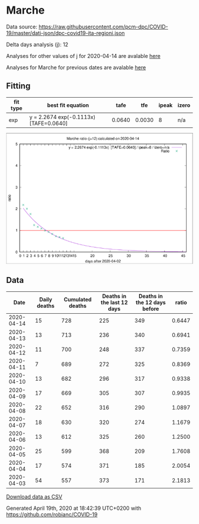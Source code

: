 # Marche

Data source: https://raw.githubusercontent.com/pcm-dpc/COVID-19/master/dati-json/dpc-covid19-ita-regioni.json

Delta days analysis (j): 12

Analyses for other values of j for 2020-04-14 are avalable [here](../2020-04-14/README.md)

Analyses for Marche for previous dates are avalable [here](../README.md)

## Fitting 
|fit type|best fit equation|tafe|tfe|ipeak|izero|
|-------|-----|--------|------|---|---|
|exp|y = 2.2674 exp(-0.1113x)  [TAFE=0.0640]|0.0640|0.0030|8|n/a|

![Plot](COVID-19_marche_j12_2020-04-14.png)

## Data
|Date|Daily deaths|Cumulated deaths|Deaths in the last 12 days|Deaths in the 12 days before|ratio|
|----|----------|-----------|-------|--------------------|-----|
|2020-04-14|15|728|225|349|0.6447|
|2020-04-13|13|713|236|340|0.6941|
|2020-04-12|11|700|248|337|0.7359|
|2020-04-11|7|689|272|325|0.8369|
|2020-04-10|13|682|296|317|0.9338|
|2020-04-09|17|669|305|307|0.9935|
|2020-04-08|22|652|316|290|1.0897|
|2020-04-07|18|630|320|274|1.1679|
|2020-04-06|13|612|325|260|1.2500|
|2020-04-05|25|599|368|209|1.7608|
|2020-04-04|17|574|371|185|2.0054|
|2020-04-03|54|557|373|171|2.1813|

[Download data as CSV](COVID-19_marche_j12_2020-04-14.csv)

Generated April 19th, 2020 at 18:42:39 UTC+0200 with https://github.com/robianc/COVID-19
